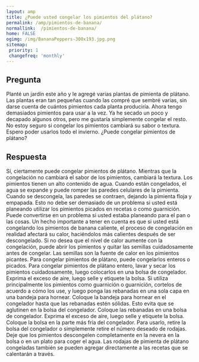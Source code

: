 ```yaml
---
layout: amp
title: ¿Puede usted congelar los pimientos del plátano?  
permalink: /amp/pimientos-de-banana/
normallink:  /pimientos-de-banana/
home: FALSE
ogimg: /img/BananaPeppers-300x193.jpg.png
sitemap:
 priority: 1
 changefreq: 'monthly'
---
```




## Pregunta

Planté un jardín este año y le agregé varias plantas de pimienta de plátano. Las plantas eran tan pequeñas cuando las compré que sembré varias, sin darse cuenta de cuántos pimientos cada planta produciría. Ahora tengo demasiados pimientos para usar a la vez. Ya he secado un poco y decapado algunos otros, pero me gustaría simplemente congelar el resto. No estoy seguro si congelar los pimientos cambiará su sabor o textura. Espero poder usarlos todo el invierno. ¿Puede congelar pimientos de plátano?


<amp-img src="https://sepuedecongelar.com/img/BananaPeppers-300x193.jpg" alt="¿Puede usted congelar los pimientos del plátano?" height="400" width="800"></amp-img>


## Respuesta

Sí, ciertamente puede congelar pimientos de plátano. Mientras que la congelación no cambiará el sabor de los pimientos, cambiará la textura. Los pimientos tienen un alto contenido de agua. Cuando están congelados, el agua se expande y puede romper las paredes celulares de la pimienta. Cuando se descongela, las paredes se contraen, dejando la pimienta floja y empapada. Esto no debe ser demasiado de un problema si usted está planeando utilizar los pimientos picados en recetas o como guarnición. Puede convertirse en un problema si usted estaba planeando para el pan o las cosas.
Un hecho importante a tener en cuenta es que si usted está congelando los pimientos de banana caliente, el proceso de congelación en realidad afectará su calor, haciéndolos más calientes después de ser descongelado. Si no desea que el nivel de calor aumente con la congelación, puede abrir los pimientos y quitar las semillas cuidadosamente antes de congelar. Las semillas son la fuente de calor en los pimientos picantes.
Para congelar pimientos de plátano, puede congelarlos enteros o picados. Para congelar pimientos de plátano entero, lavar y secar los pimientos cuidadosamente, luego colocarlos en una bolsa de congelador. Exprima el exceso de aire, luego selle y etiquete la bolsa. Si utiliza principalmente los pimientos como guarnición o guarnición, cortelos de acuerdo a cómo los use, y luego ponga las rebanadas en una sola capa en una bandeja para hornear. Coloque la bandeja para hornear en el congelador hasta que las rebanadas estén sólidas. Esto evita que se aglutinen en la bolsa del congelador.
Coloque las rebanadas en una bolsa de congelador. Exprima el exceso de aire, luego selle y etiquete la bolsa. Coloque la bolsa en la parte más fría del congelador. Para usarlo, retire la bolsa del congelador o simplemente retire el número deseado de rodajas. Deje que los pimientos descongelen completamente en la nevera en la bolsa o en un plato para coger el agua. Las rodajas de pimienta de plátano congeladas también se pueden agregar directamente a las recetas que se calentarán a través.